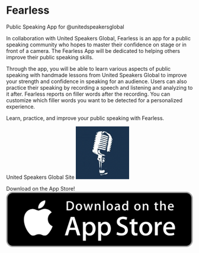 # Fearless
Public Speaking App for @unitedspeakersglobal

In collaboration with United Speakers Global, Fearless is an app for a public speaking community who hopes to master their confidence on stage or in front of a camera. The Fearless App will be dedicated to helping others improve their public speaking skills.

Through the app, you will be able to learn various aspects of public speaking with handmade lessons from United Speakers Global to improve your strength and confidence in speaking for an audience. Users can also practice their speaking by recording a speech and listening and analyzing to it after. Fearless reports on filler words after the recording. You can customize which filler words you want to be detected for a personalized experience.

Learn, practice, and improve your public speaking with Fearless.

United Speakers Global Site
[![United Speakers Global](https://github.com/UncreativeName1/Fearless/blob/main/Shared/Assets.xcassets/Microphone.imageset/Microphone.png)](https://www.unitedspeakers.org/)

Download on the App Store!
[![Fearless App Store Download](https://github.com/UncreativeName1/Fearless/blob/main/Shared/Assets.xcassets/downloadappstore.imageset/downloadappstore.png)](https://apps.apple.com/ca/app/fearless/id1581042359)
